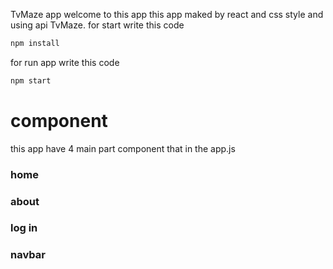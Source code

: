 TvMaze app 
welcome to this app this app maked by react and css style and using api TvMaze.
for start write this code

```bash
npm install 
```
for run app write this code
```bash
npm start
```
# component
this app have 4 main part component that in the app.js
###   home
###   about
###   log in
###   navbar
